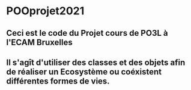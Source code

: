 # POOprojet2021

## Ceci est le code du Projet cours de PO3L à l'ECAM Bruxelles
## Il s'agît d'utiliser des classes et des objets afin de réaliser un Ecosystème ou coéxistent différentes formes de vies.
